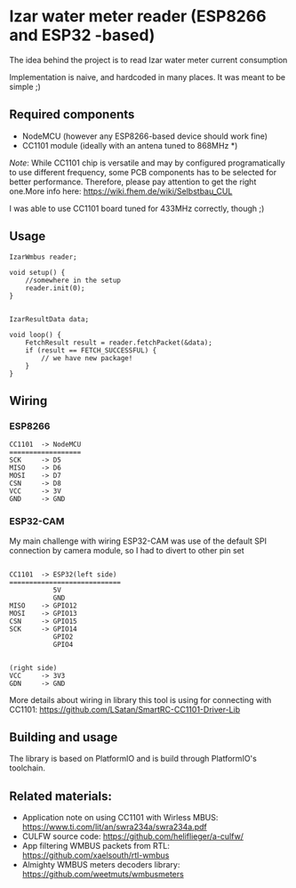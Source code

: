 # Izar water meter reader (ESP8266 and ESP32 -based)
The idea behind the project is to read Izar water meter current consumption

Implementation is naive, and hardcoded in many places. It was meant to be simple ;)

## Required components
- NodeMCU (however any ESP8266-based device should work fine)
- CC1101 module (ideally with an antena tuned to 868MHz *)

_Note_: While CC1101 chip is versatile and may by configured programatically to use different frequency, some PCB components has to be selected for better performance. Therefore, please pay attention to get the right one.More info here: https://wiki.fhem.de/wiki/Selbstbau_CUL

I was able to use CC1101 board tuned for 433MHz correctly, though ;)

## Usage

```
IzarWmbus reader;

void setup() {
    //somewhere in the setup
    reader.init(0);
}


IzarResultData data;

void loop() {
    FetchResult result = reader.fetchPacket(&data);
    if (result == FETCH_SUCCESSFUL) {
        // we have new package!
    }
}

```


## Wiring
###  ESP8266
```
CC1101  -> NodeMCU
==================
SCK     -> D5
MISO    -> D6
MOSI    -> D7
CSN     -> D8
VCC     -> 3V
GND     -> GND
```

### ESP32-CAM
My main challenge with wiring ESP32-CAM was use of the default SPI connection by camera module, so I had to divert to other pin set
```

CC1101  -> ESP32(left side)
============================
           5V
           GND
MISO    -> GPIO12
MOSI    -> GPIO13
CSN     -> GPIO15
SCK     -> GPIO14
           GPIO2
           GPIO4


(right side)
VCC     -> 3V3
GDN     -> GND
```

More details about wiring in library this tool is using for connecting with CC1101: https://github.com/LSatan/SmartRC-CC1101-Driver-Lib


## Building and usage
The library is based on PlatformIO and is build through PlatformIO's toolchain.

## Related materials:
- Application note on using CC1101 with Wirless MBUS: https://www.ti.com/lit/an/swra234a/swra234a.pdf
- CULFW source code: https://github.com/heliflieger/a-culfw/
- App filtering WMBUS packets from RTL: https://github.com/xaelsouth/rtl-wmbus
- Almighty WMBUS meters decoders library: https://github.com/weetmuts/wmbusmeters
